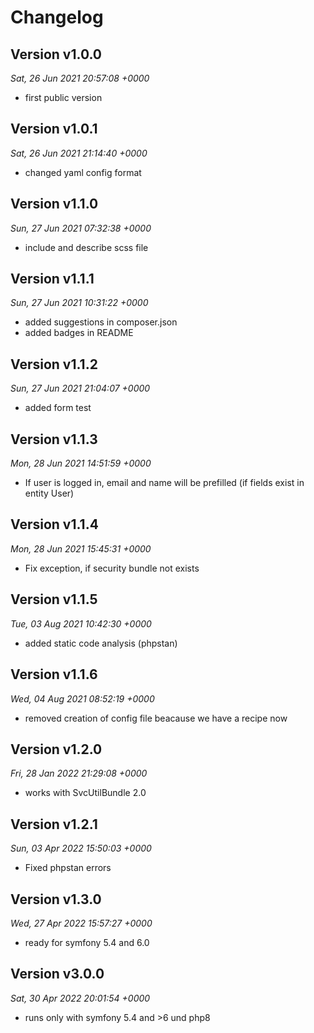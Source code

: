 # Changelog

## Version v1.0.0
*Sat, 26 Jun 2021 20:57:08 +0000*
- first public version


## Version v1.0.1
*Sat, 26 Jun 2021 21:14:40 +0000*
- changed yaml config format


## Version v1.1.0
*Sun, 27 Jun 2021 07:32:38 +0000*
- include and describe scss file


## Version v1.1.1
*Sun, 27 Jun 2021 10:31:22 +0000*
- added suggestions in composer.json
- added badges in README


## Version v1.1.2
*Sun, 27 Jun 2021 21:04:07 +0000*
- added form test


## Version v1.1.3
*Mon, 28 Jun 2021 14:51:59 +0000*
- If user is logged in, email and name will be prefilled (if fields exist in entity User)


## Version v1.1.4
*Mon, 28 Jun 2021 15:45:31 +0000*
- Fix exception, if security bundle not exists


## Version v1.1.5
*Tue, 03 Aug 2021 10:42:30 +0000*
- added static code analysis (phpstan)


## Version v1.1.6
*Wed, 04 Aug 2021 08:52:19 +0000*
- removed creation of config file beacause we have a recipe now


## Version v1.2.0
*Fri, 28 Jan 2022 21:29:08 +0000*
- works with SvcUtilBundle 2.0


## Version v1.2.1
*Sun, 03 Apr 2022 15:50:03 +0000*
- Fixed phpstan errors


## Version v1.3.0
*Wed, 27 Apr 2022 15:57:27 +0000*
- ready for symfony 5.4 and 6.0


## Version v3.0.0
*Sat, 30 Apr 2022 20:01:54 +0000*
- runs only with symfony 5.4 and >6 und php8
